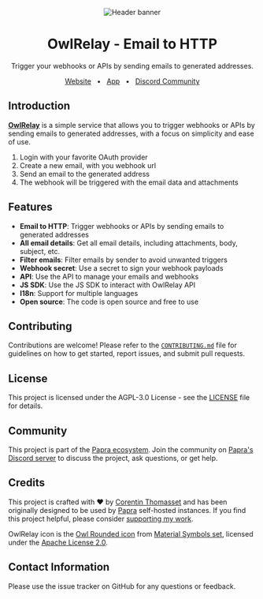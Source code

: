 <p align="center">
<picture>
    <source srcset="./.github/icon-dark.png" media="(prefers-color-scheme: light)">
    <source srcset="./.github/icon-light.png" media="(prefers-color-scheme: dark)">
    <img src="./.github/icon-dark.png" alt="Header banner">
</picture>
</p>

<h1 align="center">
  OwlRelay - Email to HTTP
</h1>
<p align="center">
  Trigger your webhooks or APIs by sending emails to generated addresses.
</p>


<p align="center">
  <a href="https://owlrelay.email">Website</a>
  <span>&nbsp;&nbsp;•&nbsp;&nbsp;</span>
  <a href="https://app.owlrelay.email">App</a>
  <span>&nbsp;&nbsp;•&nbsp;&nbsp;</span>
  <a href="https://discord.gg/8UPjzsrBNF">Discord Community</a>
</p>


## Introduction

**[OwlRelay](https://owlrelay.email)** is a simple service that allows you to trigger webhooks or APIs by sending emails to generated addresses, with a focus on simplicity and ease of use.

1. Login with your favorite OAuth provider
2. Create a new email, with you webhook url
3. Send an email to the generated address
4. The webhook will be triggered with the email data and attachments

## Features

- **Email to HTTP**: Trigger webhooks or APIs by sending emails to generated addresses
- **All email details**: Get all email details, including attachments, body, subject, etc.
- **Filter emails**: Filter emails by sender to avoid unwanted triggers
- **Webhook secret**: Use a secret to sign your webhook payloads
- **API**: Use the API to manage your emails and webhooks
- **JS SDK**: Use the JS SDK to interact with OwlRelay API
- **I18n**: Support for multiple languages
- **Open source**: The code is open source and free to use

## Contributing

Contributions are welcome! Please refer to the [`CONTRIBUTING.md`](./CONTRIBUTING.md) file for guidelines on how to get started, report issues, and submit pull requests.

## License

This project is licensed under the AGPL-3.0 License - see the [LICENSE](./LICENSE) file for details.

## Community

This project is part of the [Papra ecosystem](https://github.com/papra-hq).
Join the community on [Papra's Discord server](https://discord.gg/8UPjzsrBNF) to discuss the project, ask questions, or get help.

## Credits

This project is crafted with ❤️ by [Corentin Thomasset](https://corentin.tech) and has been originally designed to be used by [Papra](https://papra.app) self-hosted instances.
If you find this project helpful, please consider [supporting my work](https://buymeacoffee.com/cthmsst).

OwlRelay icon is the [Owl Rounded icon](https://icones.js.org/collection/all?icon=material-symbols:owl-rounded) from [Material Symbols set](https://github.com/google/material-design-icons), licensed under the [Apache License 2.0](https://www.apache.org/licenses/LICENSE-2.0).

## Contact Information

Please use the issue tracker on GitHub for any questions or feedback.
